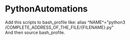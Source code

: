 # PythonAutomations

Add this scripts to bash_profile like:
alias ^NAME^="python3 /COMPLETE_ADDRESS_OF_THE_FILE/{FILENAME}.py"  
And then source bash_profile.
